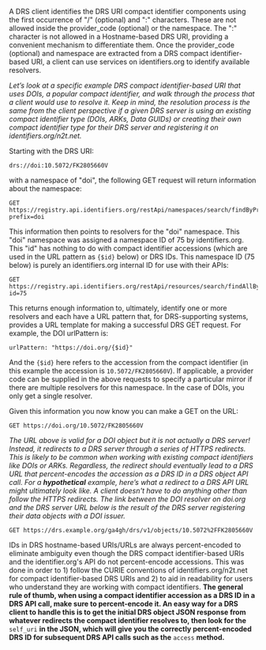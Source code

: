 A DRS client identifies the DRS URI compact identifier components using the first occurrence of "/" (optional) and ":" characters. These are not allowed inside the provider_code (optional) or the namespace. The ":" character is not allowed in a Hostname-based DRS URI, providing a convenient mechanism to differentiate them. Once the provider_code (optional) and namespace are extracted from a DRS compact identifier-based URI, a client can use services on identifiers.org to identify available resolvers.

*Let’s look at a specific example DRS compact identifier-based URI that uses DOIs, a popular compact identifier, and walk through the process that a client would use to resolve it. Keep in mind, the resolution process is the same from the client perspective if a given DRS server is using an existing compact identifier type (DOIs, ARKs, Data GUIDs) or creating their own compact identifier type for their DRS server and registering it on identifiers.org/n2t.net.*

Starting with the DRS URI:

```
drs://doi:10.5072/FK2805660V
```

with a namespace of "doi", the following GET request will return information about the namespace:

```
GET https://registry.api.identifiers.org/restApi/namespaces/search/findByPrefix?prefix=doi
```

This information then points to resolvers for the "doi" namespace. This "doi" namespace was assigned a namespace ID of 75 by identifiers.org. This "id" has nothing to do with compact identifier accessions (which are used in the URL pattern as `{$id}` below) or DRS IDs. This namespace ID (75 below) is purely an identifiers.org internal ID for use with their APIs:

```
GET https://registry.api.identifiers.org/restApi/resources/search/findAllByNamespaceId?id=75
```

This returns enough information to, ultimately, identify one or more resolvers and each have a URL pattern that, for DRS-supporting systems, provides a URL template for making a successful DRS GET request. For example, the DOI urlPattern is:

```
urlPattern: "https://doi.org/{$id}"
```

And the `{$id}` here refers to the accession from the compact identifier (in this example the accession is `10.5072/FK2805660V`). If applicable, a provider code can be supplied in the above requests to specify a particular mirror if there are multiple resolvers for this namespace. In the case of DOIs, you only get a single resolver.

Given this information you now know you can make a GET on the URL:

```
GET https://doi.org/10.5072/FK2805660V
```

*The URL above is valid for a DOI object but it is not actually a DRS server! Instead, it redirects to a DRS server through a series of HTTPS redirects. This is likely to be common when working with existing compact identifiers like DOIs or ARKs. Regardless, the redirect should eventually lead to a DRS URL that percent-encodes the accession as a DRS ID in a DRS object API call. For a **hypothetical** example, here’s what a redirect to a DRS API URL might ultimately look like. A client doesn't have to do anything other than follow the HTTPS redirects. The link between the DOI resolver on doi.org and the DRS server URL below is the result of the DRS server registering their data objects with a DOI issuer.*

```
GET https://drs.example.org/ga4gh/drs/v1/objects/10.5072%2FFK2805660V
```

IDs in DRS hostname-based URIs/URLs are always percent-encoded to eliminate ambiguity even though the DRS compact identifier-based URIs and the identifier.org's API do not percent-encode accessions. This was done in order to 1) follow the CURIE conventions of identifiers.org/n2t.net for compact identifier-based DRS URIs and 2) to aid in readability for users who understand they are working with compact identifiers. **The general rule of thumb, when using a compact identifier accession as a DRS ID in a DRS API call, make sure to percent-encode it. An easy way for a DRS client to handle this is to get the initial DRS object JSON response from whatever redirects the compact identifier resolves to, then look for the** `self_uri` **in the JSON, which will give you the correctly percent-encoded DRS ID for subsequent DRS API calls such as the** `access` **method.**
